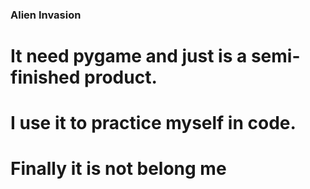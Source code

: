 ### Alien Invasion
# It need pygame and just is a semi-finished product.
# I use it to practice myself in code.
# Finally it is not belong me
